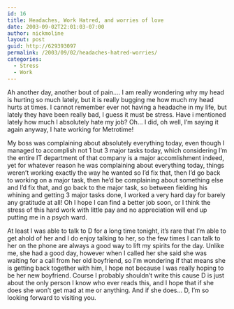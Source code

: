 ```yaml
---
id: 16
title: Headaches, Work Hatred, and worries of love
date: 2003-09-02T22:01:03-07:00
author: nickmoline
layout: post
guid: http://629393097
permalink: /2003/09/02/headaches-hatred-worries/
categories:
  - Stress
  - Work
---
```

Ah another day, another bout of pain&#8230;. I am really wondering why my head is hurting so much lately, but it is really bugging me how much my head hurts at times. I cannot remember ever not having a headache in my life, but lately they have been really bad, I guess it must be stress. Have i mentioned lately how much I absolutely hate my job? Oh&#8230; I did, oh well, I&#8217;m saying it again anyway, I hate working for Metrotime!

My boss was complaining about absolutely everything today, even though I managed to accomplish not 1 but 3 major tasks today, which considering I&#8217;m the entire IT department of that company is a major accomlishment indeed, yet for whatever reason he was complaining about everything today, things weren&#8217;t working exactly the way he wanted so I&#8217;d fix that, then I&#8217;d go back to working on a major task, then he&#8217;d be complaining about something else and I&#8217;d fix that, and go back to the major task, so between fielding his whining and getting 3 major tasks done, I worked a very hard day for barely any gratitude at all! Oh I hope I can find a better job soon, or I think the stress of this hard work with little pay and no appreciation will end up putting me in a psych ward.

At least I was able to talk to D for a long time tonight, it&#8217;s rare that I&#8217;m able to get ahold of her and I do enjoy talking to her, so the few times I can talk to her on the phone are always a good way to lift my spirits for the day. Unlike me, she had a good day, however when I called her she said she was waiting for a call from her old boyfriend, so I&#8217;m wondering if that means she is getting back together with him, I hope not because I was really hoping to be her new boyfriend. Course I probably shouldn&#8217;t write this cause D is just about the only person I know who ever reads this, and I hope that if she does she won&#8217;t get mad at me or anything. And if she does&#8230; D, I&#8217;m so looking forward to visiting you.